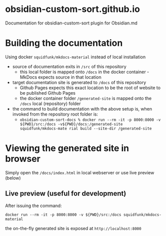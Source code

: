 # obsidian-custom-sort.github.io

Documentation for obsidian-custom-sort plugin for Obsidian.md

# Building the documentation

Using docker `squidfunk/mkdocs-material` instead of local installation

- source of documentation exits in `/src` of this repository
  - this local folder is mapped onto `/docs` in the docker container - MkDocs expects source in that location
- target documentation site is generated to `/docs` of this repository
  - Github Pages expects this exact location to be the root of website to be published Github Pages
  - the docker container folder `/generated-site` is mapped onto the `/docs` local (repository) folder
- the command to build documentation with the above setup is, when invoked from the repository root folder is:
  - `obsidian-custom-sort-docs % docker run --rm -it -p 8000:8000 -v ${PWD}/src:/docs -v${PWD}/docs:/generated-site squidfunk/mkdocs-mate
rial build --site-dir /generated-site`

# Viewing the generated site in browser

Simply open the `/docs/index.html` in local webserver or use live preview (below)

## Live preview (useful for development)

After issuing the command:

`docker run --rm -it -p 8000:8000 -v ${PWD}/src:/docs squidfunk/mkdocs-material`

the on-the-fly generated site is exposed at `http://localhost:8000`
